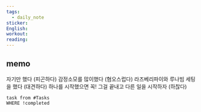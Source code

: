 ```yaml
---
tags:
  - daily_note
sticker: 
English: 
workout: 
reading:
---
```

## memo

자기만 했다 (피곤하다)
감정소모를 많이했다 (혐오스럽다)
라즈베리파이와 루나빔 세팅을 했다 (대견하다)
하나를 시작했으면 꼭! 그걸 끝내고 다른 일을 시작하자 (하찮다)



```dataview
task from #Tasks 
WHERE !completed
```


